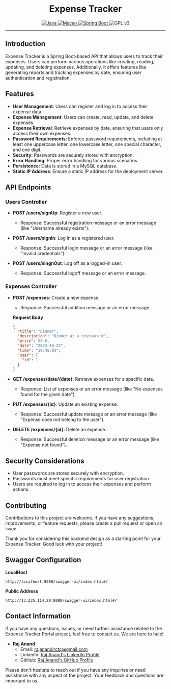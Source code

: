 # <h1 align="center">Expense Tracker</h1>
<p align="center">
  <a href="Java url">
    <img alt="Java" src="https://img.shields.io/badge/Java->=8-darkblue.svg" />
  </a>
  <a href="Maven url" >
    <img alt="Maven" src="https://img.shields.io/badge/maven-4.0-brightgreen.svg" />
  </a>
  <a href="Spring Boot url" >
    <img alt="Spring Boot" src="https://img.shields.io/badge/Spring Boot-3.1.3-brightgreen.svg" />
  </a>
   <img alt = "GPL v3" src="https://img.shields.io/badge/License-GPLv3-blue.svg" />
</p>

---

<p align="left">


## Introduction
Expense Tracker is a Spring Boot-based API that allows users to track their expenses. Users can perform various operations like creating, reading, updating, and deleting expenses. Additionally, it offers features like generating reports and tracking expenses by date, ensuring user authentication and registration.

## Features

- **User Management**: Users can register and log in to access their expense data.
- **Expense Management**: Users can create, read, update, and delete expenses.
- **Expense Retrieval**: Retrieve expenses by date, ensuring that users only access their own expenses.
- **Password Requirements**: Enforce password requirements, including at least one uppercase letter, one lowercase letter, one special character, and one digit.
- **Security**: Passwords are securely stored with encryption.
- **Error Handling**: Proper error handling for various scenarios.
- **Persistence**: Data is stored in a MySQL database.
- **Static IP Address**: Ensure a static IP address for the deployment server.

## API Endpoints

### Users Controller

- **POST /users/signUp**: Register a new user.
  - Response: Successful registration message or an error message (like "Username already exists").
  
- **POST /users/signIn**: Log in as a registered user.
  - Response: Successful login message or an error message (like "Invalid credentials").
  
- **POST /users/singnOut**: Log off as a logged-in user.
  - Response: Successful logoff message or an error message.

### Expenses Controller

- **POST /expenses**: Create a new expense.
  - Response: Successful addition message or an error message.

  **Request Body**
    ```JSON Body
  {
      "title": "Dinner",
      "description": "Dinner at a restaurant",
      "price": 50.0,
      "date": "2023-10-22",
      "time": "19:45:03",
      "user": {
        "id": 1
      }
  }
    ```

  
- **GET /expenses/date/{date}**: Retrieve expenses for a specific date.
  - Response: List of expenses or an error message (like "No expenses found for the given date").
  
- **PUT /expenses/{id}**: Update an existing expense.
  - Response: Successful update message or an error message (like "Expense does not belong to the user").
  
- **DELETE /expenses/{id}**: Delete an expense.
  - Response: Successful deletion message or an error message (like "Expense not found").


## Security Considerations

- User passwords are stored securely with encryption.
- Passwords must meet specific requirements for user registration.
- Users are required to log in to access their expenses and perform actions.



## Contributing

Contributions to this project are welcome. If you have any suggestions, improvements, or feature requests, please create a pull request or open an issue.

Thank you for considering this backend design as a starting point for your Expense Tracker. Good luck with your project!



## Swagger Configuration
**LocalHost**
```
http://localhost:8080/swagger-ui/index.html#/
```

**Public Address**
```
http://13.235.114.20:8080/swagger-ui/index.html#/
```

## Contact Information

If you have any questions, issues, or need further assistance related to the  Expense Tracker Portal project, feel free to contact us. We are here to help!

- **Raj Anand**
  - Email: rajanandirctc@gmail.com
  - LinkedIn: [Raj Anand's LinkedIn Profile]()
  - GitHub: [Raj Anand's GitHub Profile]()


Please don't hesitate to reach out if you have any inquiries or need assistance with any aspect of the project. Your feedback and questions are important to us.



